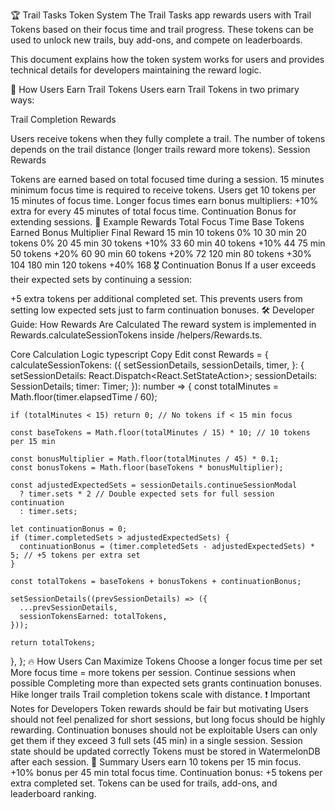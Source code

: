 🏆 Trail Tasks Token System
The Trail Tasks app rewards users with Trail Tokens based on their focus time and trail progress. These tokens can be used to unlock new trails, buy add-ons, and compete on leaderboards.

This document explains how the token system works for users and provides technical details for developers maintaining the reward logic.

🏅 How Users Earn Trail Tokens
Users earn Trail Tokens in two primary ways:

Trail Completion Rewards

Users receive tokens when they fully complete a trail.
The number of tokens depends on the trail distance (longer trails reward more tokens).
Session Rewards

Tokens are earned based on total focused time during a session.
15 minutes minimum focus time is required to receive tokens.
Users get 10 tokens per 15 minutes of focus time.
Longer focus times earn bonus multipliers:
+10% extra for every 45 minutes of total focus time.
Continuation Bonus for extending sessions.
🎯 Example Rewards
Total Focus Time	Base Tokens Earned	Bonus Multiplier	Final Reward
15 min	10 tokens	0%	10
30 min	20 tokens	0%	20
45 min	30 tokens	+10%	33
60 min	40 tokens	+10%	44
75 min	50 tokens	+20%	60
90 min	60 tokens	+20%	72
120 min	80 tokens	+30%	104
180 min	120 tokens	+40%	168
🎖 Continuation Bonus
If a user exceeds their expected sets by continuing a session:

+5 extra tokens per additional completed set.
This prevents users from setting low expected sets just to farm continuation bonuses.
🛠 Developer Guide: How Rewards Are Calculated
The reward system is implemented in Rewards.calculateSessionTokens inside /helpers/Rewards.ts.

Core Calculation Logic
typescript
Copy
Edit
const Rewards = {
  calculateSessionTokens: ({
    setSessionDetails,
    sessionDetails,
    timer,
  }: {
    setSessionDetails: React.Dispatch<React.SetStateAction<SessionDetails>>;
    sessionDetails: SessionDetails;
    timer: Timer;
  }): number => {
    const totalMinutes = Math.floor(timer.elapsedTime / 60);

    if (totalMinutes < 15) return 0; // No tokens if < 15 min focus

    const baseTokens = Math.floor(totalMinutes / 15) * 10; // 10 tokens per 15 min

    const bonusMultiplier = Math.floor(totalMinutes / 45) * 0.1;
    const bonusTokens = Math.floor(baseTokens * bonusMultiplier);

    const adjustedExpectedSets = sessionDetails.continueSessionModal
      ? timer.sets * 2 // Double expected sets for full session continuation
      : timer.sets;

    let continuationBonus = 0;
    if (timer.completedSets > adjustedExpectedSets) {
      continuationBonus = (timer.completedSets - adjustedExpectedSets) * 5; // +5 tokens per extra set
    }

    const totalTokens = baseTokens + bonusTokens + continuationBonus;

    setSessionDetails((prevSessionDetails) => ({
      ...prevSessionDetails,
      sessionTokensEarned: totalTokens,
    }));

    return totalTokens;
  },
};
🔥 How Users Can Maximize Tokens
Choose a longer focus time per set
More focus time = more tokens per session.
Continue sessions when possible
Completing more than expected sets grants continuation bonuses.
Hike longer trails
Trail completion tokens scale with distance.
❗ Important Notes for Developers
Token rewards should be fair but motivating
Users should not feel penalized for short sessions, but long focus should be highly rewarding.
Continuation bonuses should not be exploitable
Users can only get them if they exceed 3 full sets (45 min) in a single session.
Session state should be updated correctly
Tokens must be stored in WatermelonDB after each session.
🎯 Summary
Users earn 10 tokens per 15 min focus.
+10% bonus per 45 min total focus time.
Continuation bonus: +5 tokens per extra completed set.
Tokens can be used for trails, add-ons, and leaderboard ranking.

